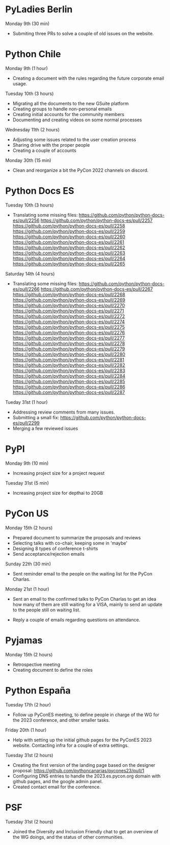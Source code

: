 # PyLadies Berlin

Monday 9th (30 min)

- Submiting three PRs to solve a couple of old issues on the website.

# Python Chile

Monday 9th (1 hour)

- Creating a document with the rules regarding the future corporate
  email usage.

Tuesday 10th (3 hours)

- Migrating all the documents to the new GSuite platform
- Creating groups to handle non-personal emails
- Creating initial accounts for the community members
- Documenting and creating videos on some normal processes

Wednesday 11th (2 hours)

- Adjusting some issues related to the user creation process
- Sharing drive with the proper people
- Creating a couple of accounts

Monday 30th (15 min)

- Clean and reorganize a bit the PyCon 2022 channels on discord.

# Python Docs ES

Tuesday 10th (3 hours)

- Translating some missing files:
  https://github.com/python/python-docs-es/pull/2256
  https://github.com/python/python-docs-es/pull/2257
  https://github.com/python/python-docs-es/pull/2258
  https://github.com/python/python-docs-es/pull/2259
  https://github.com/python/python-docs-es/pull/2260
  https://github.com/python/python-docs-es/pull/2261
  https://github.com/python/python-docs-es/pull/2262
  https://github.com/python/python-docs-es/pull/2263
  https://github.com/python/python-docs-es/pull/2264
  https://github.com/python/python-docs-es/pull/2265

Saturday 14th (4 hours)

- Translating some missing files:
  https://github.com/python/python-docs-es/pull/2266
  https://github.com/python/python-docs-es/pull/2267
  https://github.com/python/python-docs-es/pull/2268
  https://github.com/python/python-docs-es/pull/2269
  https://github.com/python/python-docs-es/pull/2270
  https://github.com/python/python-docs-es/pull/2271
  https://github.com/python/python-docs-es/pull/2272
  https://github.com/python/python-docs-es/pull/2274
  https://github.com/python/python-docs-es/pull/2275
  https://github.com/python/python-docs-es/pull/2276
  https://github.com/python/python-docs-es/pull/2277
  https://github.com/python/python-docs-es/pull/2278
  https://github.com/python/python-docs-es/pull/2279
  https://github.com/python/python-docs-es/pull/2280
  https://github.com/python/python-docs-es/pull/2281
  https://github.com/python/python-docs-es/pull/2282
  https://github.com/python/python-docs-es/pull/2283
  https://github.com/python/python-docs-es/pull/2284
  https://github.com/python/python-docs-es/pull/2285
  https://github.com/python/python-docs-es/pull/2286
  https://github.com/python/python-docs-es/pull/2287

Tueday 31st (1 hour)

- Addressing review comments from many issues.
- Submitting a small fix: https://github.com/python/python-docs-es/pull/2299
- Merging a few reviewed issues

# PyPI

Monday 9th (10 min)

- Increasing project size for a project request

Tuesday 31st (5 min)

- Increasing project size for depthai to 20GB

# PyCon US

Monday 15th (2 hours)

- Prepared document to summarize the proposals and reviews
- Selecting talks with co-chair, keeping some in 'maybe'
- Designing 8 types of conference t-shirts
- Send acceptance/rejection emails

Sunday 22th (30 min)

- Sent reminder email to the people on the waiting list for the
  PyCon Charlas.

Monday 21st (1 hour)

- Sent an email to the confirmed talks to PyCon Charlas to get
  an idea how many of them are still waiting for a VISA, mainly
  to send an update to the people still on waiting list.

- Reply a couple of emails regarding questions on attendance.

# Pyjamas

Monday 15th (2 hours)

- Retrospective meeting
- Creating document to define the roles

# Python España

Tuesday 17th (2 hour)

- Follow up PyConES meeting, to define people in charge of the WG
  for the 2023 conference, and other smaller tasks.

Friday 20th (1 hour)

- Help with setting up the initial github pages for the PyConES 2023
  website. Contacting infra for a couple of extra settings.

Tuesday 31st (2 hours)

- Creating the first version of the landing page based on the designer
  proposal: https://github.com/pythoncanarias/pycones23/pull/1
- Configuring DNS entries to handle the 2023.es.pycon.org domain
  with github pages, and the google admin panel.
- Created contact email for the conference.

# PSF

Tuesday 31st (2 hours)

- Joined the Diversity and Inclusion Friendly chat to get an overview
  of the WG doings, and the status of other communities.
